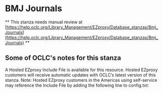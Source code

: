 # BMJ Journals
** This stanza needs manual review at [https://help.oclc.org/Library_Management/EZproxy/Database_stanzas/Bmj_Journals](https://help.oclc.org/Library_Management/EZproxy/Database_stanzas/Bmj_Journals) **

## Some of OCLC's notes for this stanza

A Hosted EZproxy Include File is available for this resource. Hosted EZproxy customers will receive automatic updates with OCLC&rsquo;s latest version of this stanza. Note: Hosted EZproxy customers in the Americas using self-service may reference the Include File by adding the following line to config.txt:

&nbsp;
